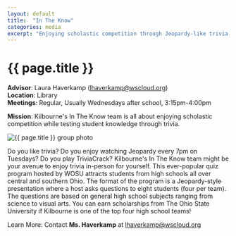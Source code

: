 ```yaml
---
layout: default
title:  "In The Know"
categories: media
excerpt: "Enjoying scholastic competition through Jeopardy-like trivia."
---
```


# {{ page.title }}

**Advisor**: Laura Haverkamp (<lhaverkamp@wscloud.org>)
<br/>**Location**: Library
<br/>**Meetings**: Regular, Usually Wednesdays after school, 3:15pm-4:00pm

**Mission**: Kilbourne's In The Know team is all about enjoying scholastic competition while testing student knowledge through trivia.

<img src="{{ site.baseurl }}/images/clubs/{{ page.title }}.jpg" alt="{{ page.title }} group photo"/>

Do you like trivia? Do you enjoy watching Jeopardy every 7pm on Tuesdays? Do you play TriviaCrack? Kilbourne's In The Know team might be your avenue to enjoy trivia in-person for yourself. This ever-popular quiz program hosted by WOSU attracts students from high schools all over central and southern Ohio. The format of the program is a Jeopardy-style presentation where a host asks questions to eight students (four per team). The questions are based on general high school subjects ranging from science to visual arts. You can earn scholarships from The Ohio State University if Kilbourne is one of the top four high school teams!

Learn More: Contact **Ms. Haverkamp** at <lhaverkamp@wscloud.org>